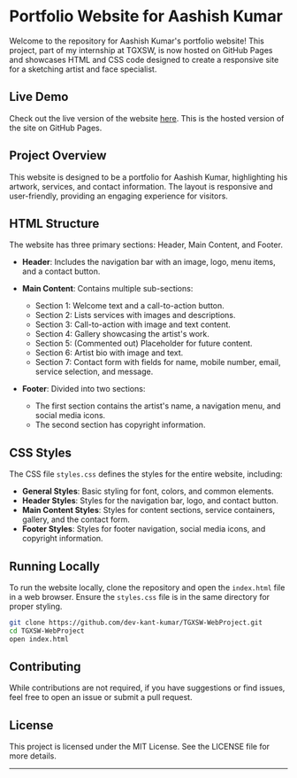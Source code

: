 
# Portfolio Website for Aashish Kumar

Welcome to the repository for Aashish Kumar's portfolio website! This project, part of my internship at TGXSW, is now hosted on GitHub Pages and showcases HTML and CSS code designed to create a responsive site for a sketching artist and face specialist.

## Live Demo

Check out the live version of the website [here](https://dev-kant-kumar.github.io/TGXSW-WebProject/). This is the hosted version of the site on GitHub Pages.

## Project Overview

This website is designed to be a portfolio for Aashish Kumar, highlighting his artwork, services, and contact information. The layout is responsive and user-friendly, providing an engaging experience for visitors.

## HTML Structure

The website has three primary sections: Header, Main Content, and Footer.

- **Header**: Includes the navigation bar with an image, logo, menu items, and a contact button.

- **Main Content**: Contains multiple sub-sections:
  - Section 1: Welcome text and a call-to-action button.
  - Section 2: Lists services with images and descriptions.
  - Section 3: Call-to-action with image and text content.
  - Section 4: Gallery showcasing the artist's work.
  - Section 5: (Commented out) Placeholder for future content.
  - Section 6: Artist bio with image and text.
  - Section 7: Contact form with fields for name, mobile number, email, service selection, and message.

- **Footer**: Divided into two sections:
  - The first section contains the artist's name, a navigation menu, and social media icons.
  - The second section has copyright information.

## CSS Styles

The CSS file `styles.css` defines the styles for the entire website, including:

- **General Styles**: Basic styling for font, colors, and common elements.
- **Header Styles**: Styles for the navigation bar, logo, and contact button.
- **Main Content Styles**: Styles for content sections, service containers, gallery, and the contact form.
- **Footer Styles**: Styles for footer navigation, social media icons, and copyright information.

## Running Locally

To run the website locally, clone the repository and open the `index.html` file in a web browser. Ensure the `styles.css` file is in the same directory for proper styling.

```bash
git clone https://github.com/dev-kant-kumar/TGXSW-WebProject.git
cd TGXSW-WebProject
open index.html
```

## Contributing

While contributions are not required, if you have suggestions or find issues, feel free to open an issue or submit a pull request.

## License

This project is licensed under the MIT License. See the LICENSE file for more details.

---
